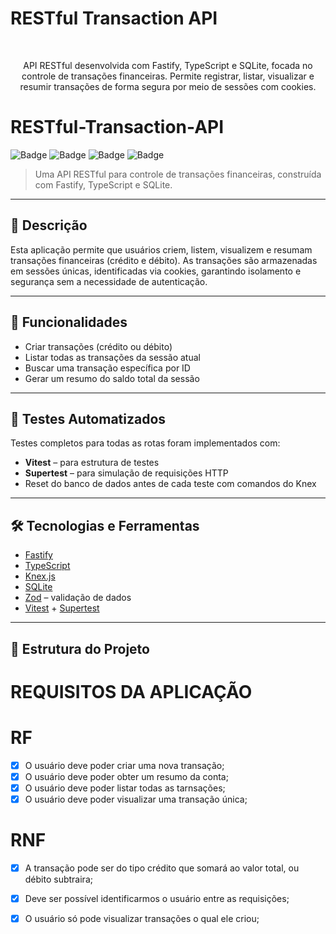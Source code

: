 # RESTful Transaction API

<a name="readme-top"></a>

<div align="center"><br>

API RESTful desenvolvida com Fastify, TypeScript e SQLite, focada no controle de transações financeiras. Permite registrar, listar, visualizar e resumir transações de forma segura por meio de sessões com cookies.

 </div>

# RESTful-Transaction-API

![Badge](https://img.shields.io/badge/Node.js-18.x-green)
![Badge](https://img.shields.io/badge/Fastify-^4.x-blue)
![Badge](https://img.shields.io/badge/SQLite-3-lightgrey)
![Badge](https://img.shields.io/badge/Tested%20with-Vitest-purple)

> Uma API RESTful para controle de transações financeiras, construída com Fastify, TypeScript e SQLite.

---

## 📌 Descrição

Esta aplicação permite que usuários criem, listem, visualizem e resumam transações financeiras (crédito e débito). As transações são armazenadas em sessões únicas, identificadas via cookies, garantindo isolamento e segurança sem a necessidade de autenticação.

---

## 🚀 Funcionalidades

- Criar transações (crédito ou débito)
- Listar todas as transações da sessão atual
- Buscar uma transação específica por ID
- Gerar um resumo do saldo total da sessão

---

## 🧪 Testes Automatizados

Testes completos para todas as rotas foram implementados com:

- **Vitest** – para estrutura de testes
- **Supertest** – para simulação de requisições HTTP
- Reset do banco de dados antes de cada teste com comandos do Knex

---

## 🛠️ Tecnologias e Ferramentas

- [Fastify](https://fastify.dev/)
- [TypeScript](https://www.typescriptlang.org/)
- [Knex.js](https://knexjs.org/)
- [SQLite](https://www.sqlite.org/index.html)
- [Zod](https://zod.dev/) – validação de dados
- [Vitest](https://vitest.dev/) + [Supertest](https://github.com/visionmedia/supertest)

---

## 📁 Estrutura do Projeto




# REQUISITOS DA APLICAÇÃO

# RF

- [x] O usuário deve poder criar uma nova transação;
- [x] O usuário deve poder obter um resumo da conta;
- [x] O usuário deve poder listar todas as tarnsações;
- [x] O usuário deve poder visualizar uma transação única;

# RNF

- [x] A transação pode ser do tipo crédito que somará ao valor total, ou débito subtraira;
- [x] Deve ser possível identificarmos o usuário entre as requisições;
- [x] O usuário só pode visualizar transações o qual ele criou;


